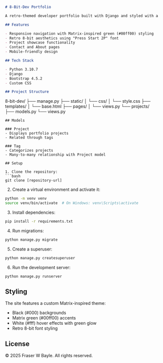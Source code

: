 ```markdown
# 8-Bit-Dev Portfolio

A retro-themed developer portfolio built with Django and styled with a Matrix-inspired design theme.

## Features

- Responsive navigation with Matrix-inspired green (#00ff00) styling
- Retro 8-bit aesthetics using "Press Start 2P" font
- Project showcase functionality
- Contact and About pages
- Mobile-friendly design

## Tech Stack

- Python 3.10.7
- Django
- Bootstrap 4.5.2
- Custom CSS

## Project Structure
```
8-bit-dev/
├── manage.py
├── static/
│   └── css/
│       └── style.css
├── templates/
│   └── base.html
├── pages/
│   └── views.py
└── projects/
    ├── models.py
    └── views.py
```
## Models

### Project
- Displays portfolio projects
- Related through tags

### Tag
- Categorizes projects
- Many-to-many relationship with Project model

## Setup

1. Clone the repository:
```bash
git clone [repository-url]
```

2. Create a virtual environment and activate it:
```bash
python -m venv venv
source venv/bin/activate  # On Windows: venv\Scripts\activate
```

3. Install dependencies:
```bash
pip install -r requirements.txt
```

4. Run migrations:
```bash
python manage.py migrate
```

5. Create a superuser:
```bash
python manage.py createsuperuser
```

6. Run the development server:
```bash
python manage.py runserver
```

## Styling

The site features a custom Matrix-inspired theme:
- Black (#000) backgrounds
- Matrix green (#00ff00) accents
- White (#fff) hover effects with green glow
- Retro 8-bit font styling

## License

© 2025 Fraser W Bayle. All rights reserved.
```
